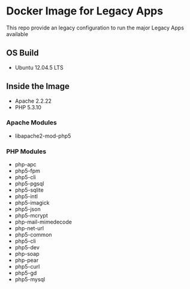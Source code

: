 # Docker Image for Legacy Apps #
This repo provide an legacy configuration to run the major Legacy Apps available

## OS Build ##
- Ubuntu 12.04.5 LTS

## Inside the Image ##
- Apache 2.2.22
- PHP 5.3.10

### Apache Modules ###
- libapache2-mod-php5

### PHP Modules ###
- php-apc
- php5-fpm
- php5-cli
- php5-pgsql
- php5-sqlite
- php5-intl
- php5-imagick
- php5-json
- php5-mcrypt
- php-mail-mimedecode
- php-net-url
- php5-common
- php5-cli
- php5-dev
- php-soap
- php-pear
- php5-curl
- php5-gd
- php5-mysql